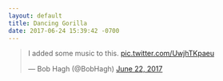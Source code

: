 ```yaml
---
layout: default
title: Dancing Gorilla
date: 2017-06-24 15:39:42 -0700
---
```


<blockquote class="twitter-tweet" data-lang="en"><p lang="en" dir="ltr">I added some music to this. <a href="https://t.co/UwjhTKpaeu">pic.twitter.com/UwjhTKpaeu</a></p>&mdash; Bob Hagh (@BobHagh) <a href="https://twitter.com/BobHagh/status/877920282710859776">June 22, 2017</a></blockquote>
<script async src="//platform.twitter.com/widgets.js" charset="utf-8"></script>

